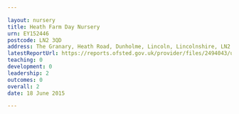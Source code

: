 ```yaml
---

layout: nursery
title: Heath Farm Day Nursery
urn: EY152446
postcode: LN2 3QD
address: The Granary, Heath Road, Dunholme, Lincoln, Lincolnshire, LN2 3QD
latestReportUrl: https://reports.ofsted.gov.uk/provider/files/2494043/urn/EY152446.pdf
teaching: 0
development: 0
leadership: 2
outcomes: 0
overall: 2
date: 18 June 2015

---
```


